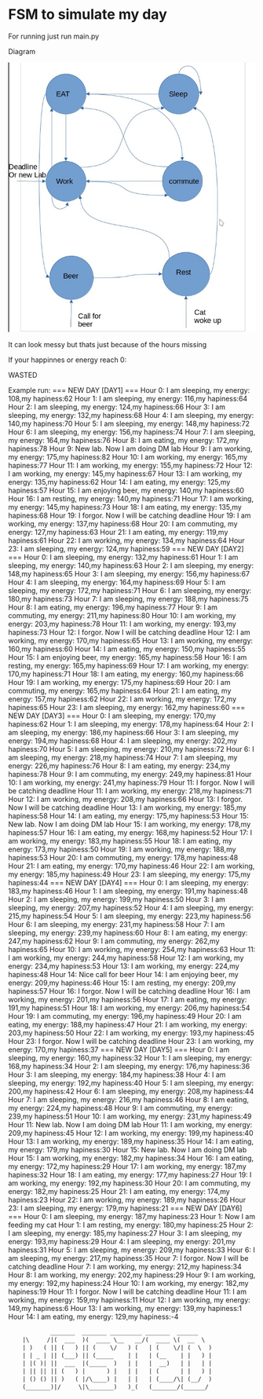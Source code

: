 # FSM to simulate my day
For running just run main.py

Diagram

![](Diagram.jpg)

It can look messy but thats just because of the hours missing

If your happinnes or energy reach 0:

WASTED

Example run:
=== NEW DAY [DAY1] ===
Hour 0: I am sleeping, my energy: 108,my hapiness:62
Hour 1: I am sleeping, my energy: 116,my hapiness:64
Hour 2: I am sleeping, my energy: 124,my hapiness:66
Hour 3: I am sleeping, my energy: 132,my hapiness:68
Hour 4: I am sleeping, my energy: 140,my hapiness:70
Hour 5: I am sleeping, my energy: 148,my hapiness:72
Hour 6: I am sleeping, my energy: 156,my hapiness:74
Hour 7: I am sleeping, my energy: 164,my hapiness:76
Hour 8: I am eating, my energy: 172,my hapiness:78
Hour 9: New lab. Now I am doing DM lab
Hour 9: I am working, my energy: 175,my hapiness:82
Hour 10: I am working, my energy: 165,my hapiness:77
Hour 11: I am working, my energy: 155,my hapiness:72
Hour 12: I am working, my energy: 145,my hapiness:67
Hour 13: I am working, my energy: 135,my hapiness:62
Hour 14: I am eating, my energy: 125,my hapiness:57
Hour 15: I am enjoying beer, my energy: 140,my hapiness:60
Hour 16: I am resting, my energy: 140,my hapiness:71
Hour 17: I am working, my energy: 145,my hapiness:73
Hour 18: I am eating, my energy: 135,my hapiness:68
Hour 19: I forgor. Now I will be catching deadline
Hour 19: I am working, my energy: 137,my hapiness:68
Hour 20: I am commuting, my energy: 127,my hapiness:63
Hour 21: I am eating, my energy: 119,my hapiness:61
Hour 22: I am working, my energy: 134,my hapiness:64
Hour 23: I am sleeping, my energy: 124,my hapiness:59
=== NEW DAY [DAY2] ===
Hour 0: I am sleeping, my energy: 132,my hapiness:61
Hour 1: I am sleeping, my energy: 140,my hapiness:63
Hour 2: I am sleeping, my energy: 148,my hapiness:65
Hour 3: I am sleeping, my energy: 156,my hapiness:67
Hour 4: I am sleeping, my energy: 164,my hapiness:69
Hour 5: I am sleeping, my energy: 172,my hapiness:71
Hour 6: I am sleeping, my energy: 180,my hapiness:73
Hour 7: I am sleeping, my energy: 188,my hapiness:75
Hour 8: I am eating, my energy: 196,my hapiness:77
Hour 9: I am commuting, my energy: 211,my hapiness:80
Hour 10: I am working, my energy: 203,my hapiness:78
Hour 11: I am working, my energy: 193,my hapiness:73
Hour 12: I forgor. Now I will be catching deadline
Hour 12: I am working, my energy: 170,my hapiness:65
Hour 13: I am working, my energy: 160,my hapiness:60
Hour 14: I am eating, my energy: 150,my hapiness:55
Hour 15: I am enjoying beer, my energy: 165,my hapiness:58
Hour 16: I am resting, my energy: 165,my hapiness:69
Hour 17: I am working, my energy: 170,my hapiness:71
Hour 18: I am eating, my energy: 160,my hapiness:66
Hour 19: I am working, my energy: 175,my hapiness:69
Hour 20: I am commuting, my energy: 165,my hapiness:64
Hour 21: I am eating, my energy: 157,my hapiness:62
Hour 22: I am working, my energy: 172,my hapiness:65
Hour 23: I am sleeping, my energy: 162,my hapiness:60
=== NEW DAY [DAY3] ===
Hour 0: I am sleeping, my energy: 170,my hapiness:62
Hour 1: I am sleeping, my energy: 178,my hapiness:64
Hour 2: I am sleeping, my energy: 186,my hapiness:66
Hour 3: I am sleeping, my energy: 194,my hapiness:68
Hour 4: I am sleeping, my energy: 202,my hapiness:70
Hour 5: I am sleeping, my energy: 210,my hapiness:72
Hour 6: I am sleeping, my energy: 218,my hapiness:74
Hour 7: I am sleeping, my energy: 226,my hapiness:76
Hour 8: I am eating, my energy: 234,my hapiness:78
Hour 9: I am commuting, my energy: 249,my hapiness:81
Hour 10: I am working, my energy: 241,my hapiness:79
Hour 11: I forgor. Now I will be catching deadline
Hour 11: I am working, my energy: 218,my hapiness:71
Hour 12: I am working, my energy: 208,my hapiness:66
Hour 13: I forgor. Now I will be catching deadline
Hour 13: I am working, my energy: 185,my hapiness:58
Hour 14: I am eating, my energy: 175,my hapiness:53
Hour 15: New lab. Now I am doing DM lab
Hour 15: I am working, my energy: 178,my hapiness:57
Hour 16: I am eating, my energy: 168,my hapiness:52
Hour 17: I am working, my energy: 183,my hapiness:55
Hour 18: I am eating, my energy: 173,my hapiness:50
Hour 19: I am working, my energy: 188,my hapiness:53
Hour 20: I am commuting, my energy: 178,my hapiness:48
Hour 21: I am eating, my energy: 170,my hapiness:46
Hour 22: I am working, my energy: 185,my hapiness:49
Hour 23: I am sleeping, my energy: 175,my hapiness:44
=== NEW DAY [DAY4] ===
Hour 0: I am sleeping, my energy: 183,my hapiness:46
Hour 1: I am sleeping, my energy: 191,my hapiness:48
Hour 2: I am sleeping, my energy: 199,my hapiness:50
Hour 3: I am sleeping, my energy: 207,my hapiness:52
Hour 4: I am sleeping, my energy: 215,my hapiness:54
Hour 5: I am sleeping, my energy: 223,my hapiness:56
Hour 6: I am sleeping, my energy: 231,my hapiness:58
Hour 7: I am sleeping, my energy: 239,my hapiness:60
Hour 8: I am eating, my energy: 247,my hapiness:62
Hour 9: I am commuting, my energy: 262,my hapiness:65
Hour 10: I am working, my energy: 254,my hapiness:63
Hour 11: I am working, my energy: 244,my hapiness:58
Hour 12: I am working, my energy: 234,my hapiness:53
Hour 13: I am working, my energy: 224,my hapiness:48
Hour 14: Nice call for beer
Hour 14: I am enjoying beer, my energy: 209,my hapiness:46
Hour 15: I am resting, my energy: 209,my hapiness:57
Hour 16: I forgor. Now I will be catching deadline
Hour 16: I am working, my energy: 201,my hapiness:56
Hour 17: I am eating, my energy: 191,my hapiness:51
Hour 18: I am working, my energy: 206,my hapiness:54
Hour 19: I am commuting, my energy: 196,my hapiness:49
Hour 20: I am eating, my energy: 188,my hapiness:47
Hour 21: I am working, my energy: 203,my hapiness:50
Hour 22: I am working, my energy: 193,my hapiness:45
Hour 23: I forgor. Now I will be catching deadline
Hour 23: I am working, my energy: 170,my hapiness:37
=== NEW DAY [DAY5] ===
Hour 0: I am sleeping, my energy: 160,my hapiness:32
Hour 1: I am sleeping, my energy: 168,my hapiness:34
Hour 2: I am sleeping, my energy: 176,my hapiness:36
Hour 3: I am sleeping, my energy: 184,my hapiness:38
Hour 4: I am sleeping, my energy: 192,my hapiness:40
Hour 5: I am sleeping, my energy: 200,my hapiness:42
Hour 6: I am sleeping, my energy: 208,my hapiness:44
Hour 7: I am sleeping, my energy: 216,my hapiness:46
Hour 8: I am eating, my energy: 224,my hapiness:48
Hour 9: I am commuting, my energy: 239,my hapiness:51
Hour 10: I am working, my energy: 231,my hapiness:49
Hour 11: New lab. Now I am doing DM lab
Hour 11: I am working, my energy: 209,my hapiness:45
Hour 12: I am working, my energy: 199,my hapiness:40
Hour 13: I am working, my energy: 189,my hapiness:35
Hour 14: I am eating, my energy: 179,my hapiness:30
Hour 15: New lab. Now I am doing DM lab
Hour 15: I am working, my energy: 182,my hapiness:34
Hour 16: I am eating, my energy: 172,my hapiness:29
Hour 17: I am working, my energy: 187,my hapiness:32
Hour 18: I am eating, my energy: 177,my hapiness:27
Hour 19: I am working, my energy: 192,my hapiness:30
Hour 20: I am commuting, my energy: 182,my hapiness:25
Hour 21: I am eating, my energy: 174,my hapiness:23
Hour 22: I am working, my energy: 189,my hapiness:26
Hour 23: I am sleeping, my energy: 179,my hapiness:21
=== NEW DAY [DAY6] ===
Hour 0: I am sleeping, my energy: 187,my hapiness:23
Hour 1: Now I am feeding my cat
Hour 1: I am resting, my energy: 180,my hapiness:25
Hour 2: I am sleeping, my energy: 185,my hapiness:27
Hour 3: I am sleeping, my energy: 193,my hapiness:29
Hour 4: I am sleeping, my energy: 201,my hapiness:31
Hour 5: I am sleeping, my energy: 209,my hapiness:33
Hour 6: I am sleeping, my energy: 217,my hapiness:35
Hour 7: I forgor. Now I will be catching deadline
Hour 7: I am working, my energy: 212,my hapiness:34
Hour 8: I am working, my energy: 202,my hapiness:29
Hour 9: I am working, my energy: 192,my hapiness:24
Hour 10: I am working, my energy: 182,my hapiness:19
Hour 11: I forgor. Now I will be catching deadline
Hour 11: I am working, my energy: 159,my hapiness:11
Hour 12: I am working, my energy: 149,my hapiness:6
Hour 13: I am working, my energy: 139,my hapiness:1
Hour 14: I am eating, my energy: 129,my hapiness:-4

                _______  _______ _________ _______  ______  
        |\     /|(  ___  )(  ____ \__   __/(  ____ \(  __  \ 
        | )   ( || (   ) || (    \/   ) (   | (    \/| (  \  )
        | | _ | || (___) || (_____    | |   | (__    | |   ) |
        | |( )| ||  ___  |(_____  )   | |   |  __)   | |   | |
        | || || || (   ) |      ) |   | |   | (      | |   ) |
        | () () || )   ( |/\____) |   | |   | (____/\| (__/  )
        (_______)|/     \|\_______)   )_(   (_______/(______/ 
                    
